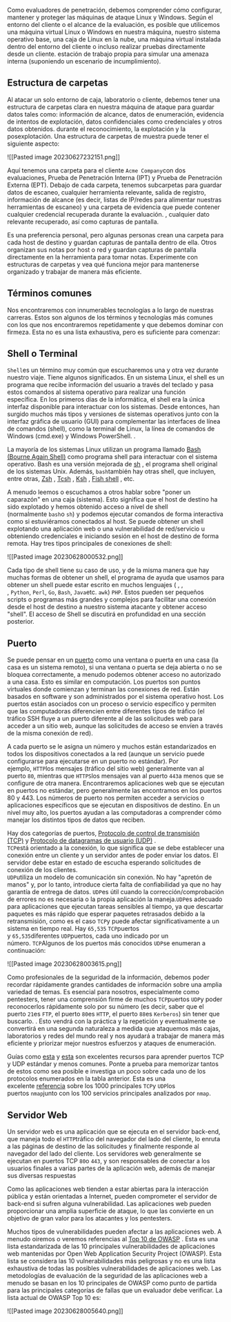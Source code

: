 Como evaluadores de penetración, debemos comprender cómo configurar, mantener y proteger las máquinas de ataque Linux y Windows. Según el entorno del cliente o el alcance de la evaluación, es posible que utilicemos una máquina virtual Linux o Windows en nuestra máquina, nuestro sistema operativo base, una caja de Linux en la nube, una máquina virtual instalada dentro del entorno del cliente o incluso realizar pruebas directamente desde un cliente. estación de trabajo propia para simular una amenaza interna (suponiendo un escenario de incumplimiento).

## Estructura de carpetas 

Al atacar un solo entorno de caja, laboratorio o cliente, debemos tener una estructura de carpetas clara en nuestra máquina de ataque para guardar datos tales como: información de alcance, datos de enumeración, evidencia de intentos de explotación, datos confidenciales como credenciales y otros datos obtenidos. durante el reconocimiento, la explotación y la posexplotación. Una estructura de carpetas de muestra puede tener el siguiente aspecto:

![[Pasted image 20230627232151.png]]

Aquí tenemos una carpeta para el cliente `Acme Company`con dos evaluaciones, Prueba de Penetración Interna (IPT) y Prueba de Penetración Externa (EPT). Debajo de cada carpeta, tenemos subcarpetas para guardar datos de escaneo, cualquier herramienta relevante, salida de registro, información de alcance (es decir, listas de IP/redes para alimentar nuestras herramientas de escaneo) y una carpeta de evidencia que puede contener cualquier credencial recuperada durante la evaluación. , cualquier dato relevante recuperado, así como capturas de pantalla.

Es una preferencia personal, pero algunas personas crean una carpeta para cada host de destino y guardan capturas de pantalla dentro de ella. Otros organizan sus notas por host o red y guardan capturas de pantalla directamente en la herramienta para tomar notas. Experimente con estructuras de carpetas y vea qué funciona mejor para mantenerse organizado y trabajar de manera más eficiente.

## Términos comunes

Nos encontraremos con innumerables tecnologías a lo largo de nuestras carreras. Estos son algunos de los términos y tecnologías más comunes con los que nos encontraremos repetidamente y que debemos dominar con firmeza. Esta no es una lista exhaustiva, pero es suficiente para comenzar: 

## Shell o Terminal

`Shell`es un término muy común que escucharemos una y otra vez durante nuestro viaje. Tiene algunos significados. En un sistema Linux, el shell es un programa que recibe información del usuario a través del teclado y pasa estos comandos al sistema operativo para realizar una función específica. En los primeros días de la informática, el shell era la única interfaz disponible para interactuar con los sistemas. Desde entonces, han surgido muchos más tipos y versiones de sistemas operativos junto con la interfaz gráfica de usuario (GUI) para complementar las interfaces de línea de comandos (shell), como la terminal de Linux, la línea de comandos de Windows (cmd.exe) y Windows PowerShell. .

La mayoría de los sistemas Linux utilizan un programa llamado [Bash (Bourne Again Shell)](https://www.gnu.org/savannah-checkouts/gnu/bash/manual/bash.html) como programa shell para interactuar con el sistema operativo. Bash es una versión mejorada de [sh](https://man7.org/linux/man-pages/man1/sh.1p.html) , el programa shell original de los sistemas Unix. Además, `bash`también hay otras shell, que incluyen, entre otras, [Zsh](https://en.wikipedia.org/wiki/Z_shell) , [Tcsh](https://en.wikipedia.org/wiki/Tcsh) , [Ksh](https://en.wikipedia.org/wiki/KornShell) , [Fish shell](https://en.wikipedia.org/wiki/Fish_(Unix_shell)) , etc.

A menudo leemos o escuchamos a otros hablar sobre "poner un caparazón" en una caja (sistema). Esto significa que el host de destino ha sido explotado y hemos obtenido acceso a nivel de shell (normalmente `bash`o `sh`) y podemos ejecutar comandos de forma interactiva como si estuviéramos conectados al host. Se puede obtener un shell explotando una aplicación web o una vulnerabilidad de red/servicio u obteniendo credenciales e iniciando sesión en el host de destino de forma remota. Hay tres tipos principales de conexiones de shell:

![[Pasted image 20230628000532.png]]

Cada tipo de shell tiene su caso de uso, y de la misma manera que hay muchas formas de obtener un shell, el programa de ayuda que usamos para obtener un shell puede estar escrito en muchos lenguajes ( , , , `Python`, `Perl`, `Go`, `Bash`, `Java`etc. `awk`) `PHP`. Estos pueden ser pequeños scripts o programas más grandes y complejos para facilitar una conexión desde el host de destino a nuestro sistema atacante y obtener acceso "shell". El acceso de Shell se discutirá en profundidad en una sección posterior.

## Puerto 

Se puede pensar en un [puerto](https://en.wikipedia.org/wiki/Port_(computer_networking)) como una ventana o puerta en una casa (la casa es un sistema remoto), si una ventana o puerta se deja abierta o no se bloquea correctamente, a menudo podemos obtener acceso no autorizado a una casa. Esto es similar en computación. Los puertos son puntos virtuales donde comienzan y terminan las conexiones de red. Están basados ​​en software y son administrados por el sistema operativo host. Los puertos están asociados con un proceso o servicio específico y permiten que las computadoras diferencien entre diferentes tipos de tráfico (el tráfico SSH fluye a un puerto diferente al de las solicitudes web para acceder a un sitio web, aunque las solicitudes de acceso se envíen a través de la misma conexión de red).

A cada puerto se le asigna un número y muchos están estandarizados en todos los dispositivos conectados a la red (aunque un servicio puede configurarse para ejecutarse en un puerto no estándar). Por ejemplo, `HTTP`los mensajes (tráfico del sitio web) generalmente van al puerto `80`, mientras que `HTTPS`los mensajes van al puerto `443`a menos que se configure de otra manera. Encontraremos aplicaciones web que se ejecutan en puertos no estándar, pero generalmente las encontramos en los puertos 80 y 443. Los números de puerto nos permiten acceder a servicios o aplicaciones específicos que se ejecutan en dispositivos de destino. En un nivel muy alto, los puertos ayudan a las computadoras a comprender cómo manejar los distintos tipos de datos que reciben.

Hay dos categorías de puertos, [Protocolo de control de transmisión (TCP)](https://en.wikipedia.org/wiki/Transmission_Control_Protocol) y [Protocolo de datagramas de usuario (UDP)](https://en.wikipedia.org/wiki/User_Datagram_Protocol) .  
`TCP`está orientado a la conexión, lo que significa que se debe establecer una conexión entre un cliente y un servidor antes de poder enviar los datos. El servidor debe estar en estado de escucha esperando solicitudes de conexión de los clientes.  
`UDP`utiliza un modelo de comunicación sin conexión. No hay "apretón de manos" y, por lo tanto, introduce cierta falta de confiabilidad ya que no hay garantía de entrega de datos. `UDP`es útil cuando la corrección/comprobación de errores no es necesaria o la propia aplicación la maneja.`UDP`es adecuado para aplicaciones que ejecutan tareas sensibles al tiempo, ya que descartar paquetes es más rápido que esperar paquetes retrasados ​​debido a la retransmisión, como es el caso `TCP`y puede afectar significativamente a un sistema en tiempo real. Hay `65,535` `TCP`puertos y `65,535`diferentes `UDP`puertos, cada uno indicado por un número. `TCP`Algunos de los puertos más conocidos `UDP`se enumeran a continuación:

![[Pasted image 20230628003615.png]]

Como profesionales de la seguridad de la información, debemos poder recordar rápidamente grandes cantidades de información sobre una amplia variedad de temas. Es esencial para nosotros, especialmente como pentesters, tener una comprensión firme de muchos `TCP`puertos `UDP`y poder reconocerlos rápidamente solo por su número (es decir, saber que el puerto `21`es `FTP`, el puerto `80`es `HTTP`, el puerto `88`es `Kerberos`) sin tener que buscarlo. . Esto vendrá con la práctica y la repetición y eventualmente se convertirá en una segunda naturaleza a medida que ataquemos más cajas, laboratorios y redes del mundo real y nos ayudará a trabajar de manera más eficiente y priorizar mejor nuestros esfuerzos y ataques de enumeración.

Guías como [esta](https://www.stationx.net/common-ports-cheat-sheet/) y [esta](https://packetlife.net/media/library/23/common-ports.pdf) son excelentes recursos para aprender puertos TCP y UDP estándar y menos comunes. Ponte a prueba para memorizar tantos de estos como sea posible e investiga un poco sobre cada uno de los protocolos enumerados en la tabla anterior. Esta es una excelente [referencia](https://nullsec.us/top-1-000-tcp-and-udp-ports-nmap-default/) sobre los 1000 principales `TCP`y `UDP`los puertos `nmap`junto con los 100 servicios principales analizados por `nmap`.

## Servidor Web

Un servidor web es una aplicación que se ejecuta en el servidor back-end, que maneja todo el `HTTP`tráfico del navegador del lado del cliente, lo enruta a las páginas de destino de las solicitudes y finalmente responde al navegador del lado del cliente. Los servidores web generalmente se ejecutan en puertos TCP `80`o `443`, y son responsables de conectar a los usuarios finales a varias partes de la aplicación web, además de manejar sus diversas respuestas

Como las aplicaciones web tienden a estar abiertas para la interacción pública y están orientadas a Internet, pueden comprometer el servidor de back-end si sufren alguna vulnerabilidad. Las aplicaciones web pueden proporcionar una amplia superficie de ataque, lo que las convierte en un objetivo de gran valor para los atacantes y los pentesters.

Muchos tipos de vulnerabilidades pueden afectar a las aplicaciones web. A menudo oiremos o veremos referencias al [Top 10 de OWASP](https://owasp.org/www-project-top-ten/) . Esta es una lista estandarizada de las 10 principales vulnerabilidades de aplicaciones web mantenidas por Open Web Application Security Project (OWASP). Esta lista se considera las 10 vulnerabilidades más peligrosas y no es una lista exhaustiva de todas las posibles vulnerabilidades de aplicaciones web. Las metodologías de evaluación de la seguridad de las aplicaciones web a menudo se basan en los 10 principales de OWASP como punto de partida para las principales categorías de fallas que un evaluador debe verificar. La lista actual de OWASP Top 10 es:

![[Pasted image 20230628005640.png]]


